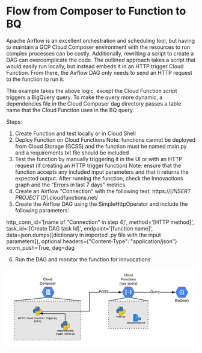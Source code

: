 # Flow from Composer to Function to BQ

Apache Airflow is an excellent orchestration and scheduling tool, but having to maintain a GCP Cloud Composer environment with the resources to run complex processes can be costly. Additionally, rewriting a script to create a DAG can overcomplicate the code. The outlined approach takes a script that would easily run locally, but instead embeds it in an HTTP trigger Cloud Function. From there, the Airflow DAG only needs to send an HTTP request to the function to run it. 

This example takes the above logic, except the Cloud Function script triggers a BigQuery query. To make the query more dynamic, a dependencies file in the Cloud Composer dag directory passes a table name that the Cloud Function uses in the BQ query.

Steps:
1) Create Function and test locally or in Cloud Shell
2) Deploy Function on Cloud Functions
Note: functions cannot be deployed from Cloud Storage (GCSS) and the function must be named main.py and a requirements.txt file should be included
3) Test the function by manually triggering it in the UI or with an HTTP request (if creating an HTTP trigger function)
Note: ensure that the function accepts any included input parameters and that it returns the expected output. After running the function, check the Innovactions graph and the "Errors in last 7 days" metrics.
4) Create an Airflow "Connection" with the following text: https://[*INSERT PROJECT ID*].cloudfunctions.net/
5) Create the Airflow DAG using the SimpleHttpOperator and include the following parameters:

http_conn_id='[name of "Connection" in step 4]',
method='[HTTP method]',
task_id='[Create DAG task Id]',
endpoint='[function name]',
data=json.dumps([dictionary in imported .py file with the input parameters]),  optional
headers={"Content-Type": "application/json"}
xcom_push=True,
dag=dag

6) Run the DAG and monitor the function for innvocations

![Diagram](Composer_Function_Flow.png)
